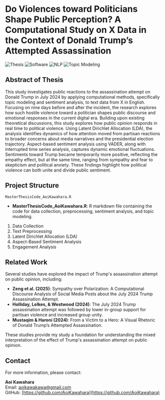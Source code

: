 # Do Violences toward Politicians Shape Public Perception? A Computational Study on X Data in the Context of Donald Trump’s Attempted Assassination
![Thesis](https://img.shields.io/badge/Thesis-Ongoing-brightgreen)
![Software](https://img.shields.io/badge/R-blue)
![NLP](https://img.shields.io/badge/NLP-Sentiment%20Analysis-yellowgreen)
![Topic Modeling](https://img.shields.io/badge/Topic%20Modeling-LDA-blueviolet)

## Abstract of Thesis

This study investigates public reactions to the assassination attempt on Donald Trump in July 2024 by applying computational methods, specifically topic modeling and sentiment analysis, to text data from X in English. Focusing on nine days before and after the incident, the research explores how such hostile violence toward a politician shapes public discourse and emotional responses in the current digital era. Building upon existing theoretical discussions, this study explores how public opinion responds in real time to political violence. Using Latent Dirichlet Allocation (LDA), the analysis identifies dynamics of how attention moved from partisan reactions to broader concerns about media narratives and the presidential election trajectory. Aspect-based sentiment analysis using VADER, along with interrupted time series analysis, captures dynamic emotional fluctuations. Sentiments toward Trump became temporarily more positive, reflecting the empathy effect, but at the same time, ranging from sympathy and fear to skepticism and political anxiety. These findings highlight how political violence can both unite and divide public sentiment.

## Project Structure

```
MasterThesisCode_AoiKawahara.R
```

- **MasterThesisCode_AoiKawahara.R**: R markdown file containing the code for data collection, preprocessing, sentiment analysis, and topic modeling.

1. Data Collection
2. Text Preprocessing
3. Latent Dirichlet Allocation (LDA)
4. Aspect-Based Sentiment Analysis
5. Engagement Analysis

## Related Work

Several studies have explored the impact of Trump's assassination attempt on public opinion, including:
- **Zeng et al. (2025)**: Sympathy over Polarization: A Computational Discourse Analysis of Social Media Posts about the July 2024 Trump Assassination Attempt.
- **Holliday, Lelkes, & Westwood (2024)**: The July 2024 Trump assassination attempt was followed by lower in-group support for partisan violence and increased group unity.
- **Mustaqim & Haroni (2024)**: From a Victim to a Hero: A Visual Rhetoric of Donald Trump’s Attempted Assassination.

These studies provide my study a foundation for understanding the mixed interpretation of the effect of Trump's assassination attempt on public opinion.

## Contact

For more information, please contact:

**Aoi Kawahara**  
Email: [aoikawakawa@gmail.com](mailto:aoikawakawa@gmail.com)  
GitHub: [https://github.com/AoiKawahara](https://github.com/AoiKawahara)